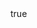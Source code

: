 ---
info:
  name: T-72B Obr 1989
  image: /img/vehicle/tank/ussr/23_t-72b_obr1989.png
  class: "ОБТ: 90$ и более"
  country: СССР
  cost: 140
  year: 1989

body:
  hp: 10
  armor_front: 20
  armor_side: 10
  armor_rear: 5
  armor_top: 4
  size: Средний
  stealth: Плохо
  optics: Средний
  speed: 70
  speed_road: 110
  fuel: 1600
  autonomy: 700

main_gun:
  name: 2A46M
  attr_kin: true
  attr_fg: true
  ammo: 24
  range_ground: 2275
  accuracy: 50
  stabilizer: 40
  ap_power: 20
  he_power: 4
  suppression: 144
  rate_of_fire: 8

atgm:
  name: Svir
  attr_ptk: true
  attr_upr: true
  ammo: 4
  range_ground: 2625
  accuracy: 50
  ap_power: 22
  suppression: 150
  rate_of_fire: 10

mmg:
  name: NSVT
  ammo: 1000
  range_ground: 1050
  range_helicopters: 875
  accuracy: 15
  stabilizer: 5
  he_power: 0.75
  suppression: 90
  rate_of_fire: 652
---